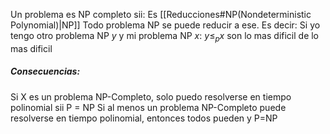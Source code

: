 Un problema es NP completo sii:
Es [[Reducciones#NP(Nondeterministic Polynomial)|NP]]
Todo problema NP se puede reducir a ese. Es decir: Si yo tengo otro problema NP $y$ y mi problema NP $x$: $y\leq_{p}x$
son lo mas dificil de lo mas dificil

##### Consecuencias: 
Si X es un problema NP-Completo, solo puedo resolverse en tiempo polinomial sii P = NP 
Si al menos un problema NP-Completo puede resolverse en tiempo polinomial, entonces todos pueden y P=NP